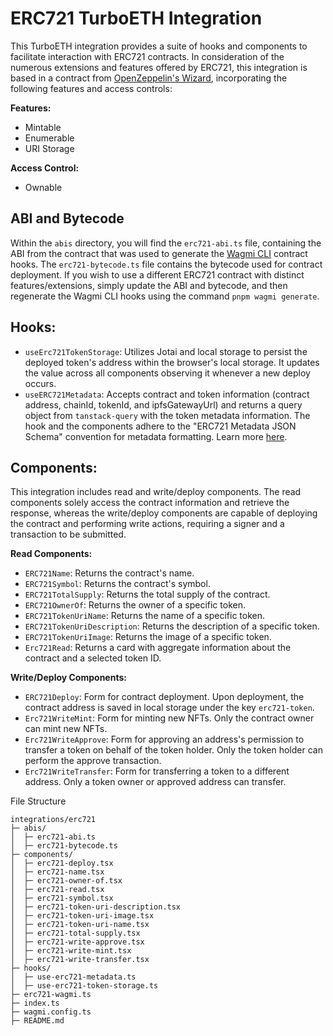 # ERC721 TurboETH Integration

This TurboETH integration provides a suite of hooks and components to facilitate interaction with ERC721 contracts. In consideration of the numerous extensions and features offered by ERC721, this integration is based in a contract from [OpenZeppelin's Wizard](https://docs.openzeppelin.com/contracts/4.x/wizard), incorporating the following features and access controls:

**Features:**
- Mintable
- Enumerable
- URI Storage

**Access Control:**
- Ownable

## ABI and Bytecode
Within the `abis` directory, you will find the `erc721-abi.ts` file, containing the ABI from the contract that was used to generate the [Wagmi CLI](https://wagmi.sh/cli/getting-started) contract hooks. The `erc721-bytecode.ts` file contains the bytecode used for contract deployment. If you wish to use a different ERC721 contract with distinct features/extensions, simply update the ABI and bytecode, and then regenerate the Wagmi CLI hooks using the command `pnpm wagmi generate`.

## Hooks:
- `useErc721TokenStorage`: Utilizes Jotai and local storage to persist the deployed token's address within the browser's local storage. It updates the value across all components observing it whenever a new deploy occurs.
- `useERC721Metadata`: Accepts contract and token information (contract address, chainId, tokenId, and ipfsGatewayUrl) and returns a query object from `tanstack-query` with the token metadata information. The hook and the components adhere to the "ERC721 Metadata JSON Schema" convention for metadata formatting. Learn more [here](https://eips.ethereum.org/EIPS/eip-721).

## Components:
This integration includes read and write/deploy components. The read components solely access the contract information and retrieve the response, whereas the write/deploy components are capable of deploying the contract and performing write actions, requiring a signer and a transaction to be submitted.

**Read Components:**
- `ERC721Name`: Returns the contract's name.
- `ERC721Symbol`: Returns the contract's symbol.
- `ERC721TotalSupply`: Returns the total supply of the contract.
- `ERC721OwnerOf`: Returns the owner of a specific token.
- `ERC721TokenUriName`: Returns the name of a specific token.
- `ERC721TokenUriDescription`: Returns the description of a specific token.
- `ERC721TokenUriImage`: Returns the image of a specific token.
- `Erc721Read`: Returns a card with aggregate information about the contract and a selected token ID.

**Write/Deploy Components:**
- `ERC721Deploy`: Form for contract deployment. Upon deployment, the contract address is saved in local storage under the key `erc721-token`.
- `Erc721WriteMint`: Form for minting new NFTs. Only the contract owner can mint new NFTs.
- `Erc721WriteApprove`: Form for approving an address's permission to transfer a token on behalf of the token holder. Only the token holder can perform the approve transaction.
- `Erc721WriteTransfer`: Form for transferring a token to a different address. Only a token owner or approved address can transfer.

File Structure
```
integrations/erc721
├─ abis/
│  ├─ erc721-abi.ts
│  ├─ erc721-bytecode.ts
├─ components/
│  ├─ erc721-deploy.tsx
│  ├─ erc721-name.tsx
│  ├─ erc721-owner-of.tsx
│  ├─ erc721-read.tsx
│  ├─ erc721-symbol.tsx
│  ├─ erc721-token-uri-description.tsx
│  ├─ erc721-token-uri-image.tsx
│  ├─ erc721-token-uri-name.tsx
│  ├─ erc721-total-supply.tsx
│  ├─ erc721-write-approve.tsx
│  ├─ erc721-write-mint.tsx
│  ├─ erc721-write-transfer.tsx
├─ hooks/
│  ├─ use-erc721-metadata.ts
│  ├─ use-erc721-token-storage.ts
├─ erc721-wagmi.ts
├─ index.ts
├─ wagmi.config.ts
├─ README.md
```